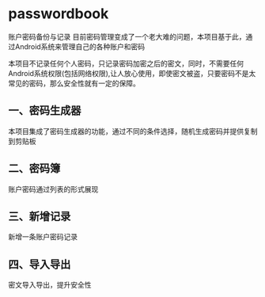 # passwordbook
账户密码备份与记录
目前密码管理变成了一个老大难的问题，本项目基于此，通过Android系统来管理自己的各种账户和密码

本项目不记录任何个人密码，只记录密码加密之后的密文，同时，不需要任何Android系统权限(包括网络权限),让人放心使用，即使密文被盗，只要密码不是太常见的密码，那么安全性就有一定的保障。

## 一、密码生成器
本项目集成了密码生成器的功能，通过不同的条件选择，随机生成密码并提供复制到剪贴板
## 二、密码簿
账户密码通过列表的形式展现
## 三、新增记录
新增一条账户密码记录
## 四、导入导出
密文导入导出，提升安全性
